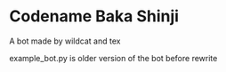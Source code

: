 # Codename Baka Shinji
A bot made by wildcat and tex

example_bot.py is older version of the bot before rewrite
